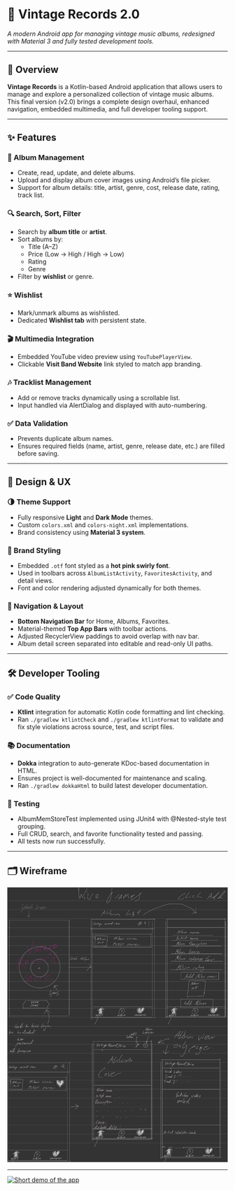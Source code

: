# 🎵 Vintage Records 2.0

_A modern Android app for managing vintage music albums, redesigned with Material 3 and fully tested development tools._

---

## 📘 Overview

**Vintage Records** is a Kotlin-based Android application that allows users to manage and explore a personalized collection of vintage music albums. This final version (v2.0) brings a complete design overhaul, enhanced navigation, embedded multimedia, and full developer tooling support.

---

## ✨ Features

### 📀 Album Management

- Create, read, update, and delete albums.
- Upload and display album cover images using Android’s file picker.
- Support for album details: title, artist, genre, cost, release date, rating, track list.

### 🔍 Search, Sort, Filter

- Search by **album title** or **artist**.
- Sort albums by:
  - Title (A–Z)
  - Price (Low → High / High → Low)
  - Rating
  - Genre
- Filter by **wishlist** or genre.

### ⭐ Wishlist

- Mark/unmark albums as wishlisted.
- Dedicated **Wishlist tab** with persistent state.

### 🎬 Multimedia Integration

- Embedded YouTube video preview using `YouTubePlayerView`.
- Clickable **Visit Band Website** link styled to match app branding.

### 🎶 Tracklist Management

- Add or remove tracks dynamically using a scrollable list.
- Input handled via AlertDialog and displayed with auto-numbering.

### ✅ **Data Validation**
- Prevents duplicate album names.
- Ensures required fields (name, artist, genre, release date, etc.) are filled before saving.

---

## 🎨 Design & UX

### 🌗 Theme Support

- Fully responsive **Light** and **Dark Mode** themes.
- Custom `colors.xml` and `colors-night.xml` implementations.
- Brand consistency using **Material 3 system**.

### 💖 Brand Styling

- Embedded `.otf` font styled as a **hot pink swirly font**.
- Used in toolbars across `AlbumListActivity`, `FavoritesActivity`, and detail views.
- Font and color rendering adjusted dynamically for both themes.

### 🧭 Navigation & Layout

- **Bottom Navigation Bar** for Home, Albums, Favorites.
- Material-themed **Top App Bars** with toolbar actions.
- Adjusted RecyclerView paddings to avoid overlap with nav bar.
- Album detail screen separated into editable and read-only UI paths.

---

## 🛠 Developer Tooling

### ✅ Code Quality

- **Ktlint** integration for automatic Kotlin code formatting and lint checking.
- Ran `./gradlew ktlintCheck` and `./gradlew ktlintFormat` to validate and fix style violations across source, test, and script files.

### 📚 Documentation

- **Dokka** integration to auto-generate KDoc-based documentation in HTML.
- Ensures project is well-documented for maintenance and scaling.
- Ran `./gradlew dokkaHtml` to build latest developer documentation.

### 🧪 Testing

- AlbumMemStoreTest implemented using JUnit4 with @Nested-style test grouping.
- Full CRUD, search, and favorite functionality tested and passing.
- All tests now run successfully.

---

## 🗂 Wireframe
![App Screenshot](app/src/main/res/drawable/wireframe.png)

---

[![Short demo of the app](https://img.youtube.com/vi/F2xqWGbkhjs/maxresdefault.jpg)](https://www.youtube.com/watch?v=gDC4oeotj6I)

